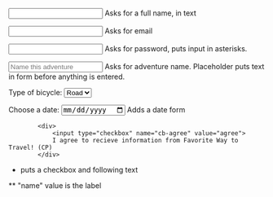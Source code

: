 <input type="text" name="fullname"> Asks for a full name, in text

<input type="email" name="email"> Asks for email

<input type="password" name="password"> Asks for password, puts input in asterisks.

<input type="text" name="adv-name" placeholder="Name this adventure"> Asks for adventure name. Placeholder puts text in form before anything is entered.

<label>Type of bicycle:</label>
<select name="bike"> Adds a drop down list of options to choose
	<option value="road">Road</option>
	Two more
	Options
</select>

<label>Choose a date:</label>
<input type="date" name="date"> Adds a date form

			<div>
				<input type="checkbox" name="cb-agree" value="agree">
				I agree to recieve information from Favorite Way to Travel! (CP)
			</div>

- puts a checkbox and following text

** "name" value is the label
